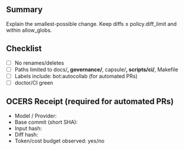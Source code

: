 ## Summary
Explain the smallest-possible change. Keep diffs ≤ policy.diff_limit and within allow_globs.

## Checklist
- [ ] No renames/deletes
- [ ] Paths limited to docs/**, governance/**, capsule/**, scripts/ci/**, Makefile
- [ ] Labels include: bot:autocollab (for automated PRs)
- [ ] doctor/CI green

## OCERS Receipt (required for automated PRs)
- Model / Provider:
- Base commit (short SHA):
- Input hash:
- Diff hash:
- Token/cost budget observed: yes/no
